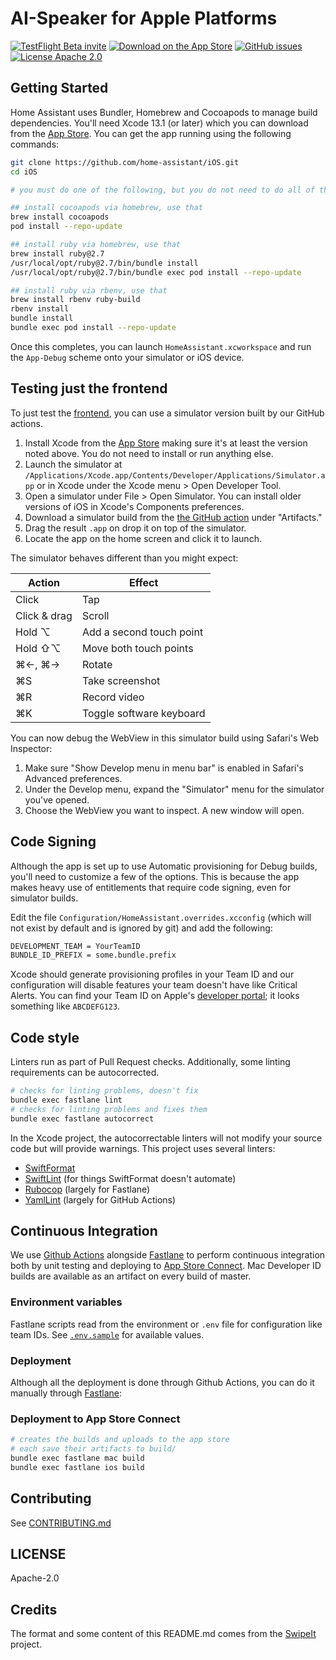 AI-Speaker for Apple Platforms
=================

[![TestFlight Beta invite](https://img.shields.io/badge/TestFlight-Beta-blue.svg)](https://www.home-assistant.io/ios/beta/)
[![Download on the App Store](https://img.shields.io/itunes/v/1099568401.svg)](https://itunes.apple.com/app/home-assistant-open-source-home-automation/id1099568401)
[![GitHub issues](https://img.shields.io/github/issues/home-assistant/iOS.svg?style=flat)](https://github.com/home-assistant/iOS/issues)
[![License Apache 2.0](https://img.shields.io/badge/license-Apache%202.0-green.svg?style=flat)](https://github.com/home-assistant/iOS/blob/master/LICENSE)

## Getting Started

Home Assistant uses Bundler, Homebrew and Cocoapods to manage build dependencies. You'll need Xcode 13.1 (or later) which you can download from the [App Store](https://developer.apple.com/download/). You can get the app running using the following commands:

```bash
git clone https://github.com/home-assistant/iOS.git
cd iOS

# you must do one of the following, but you do not need to do all of them:

## install cocoapods via homebrew, use that
brew install cocoapods
pod install --repo-update

## install ruby via homebrew, use that
brew install ruby@2.7
/usr/local/opt/ruby@2.7/bin/bundle install
/usr/local/opt/ruby@2.7/bin/bundle exec pod install --repo-update

## install ruby via rbenv, use that
brew install rbenv ruby-build
rbenv install
bundle install
bundle exec pod install --repo-update
```

Once this completes, you can launch  `HomeAssistant.xcworkspace` and run the `App-Debug` scheme onto your simulator or iOS device.

## Testing just the frontend

To just test the [frontend](https://github.com/home-assistant/frontend), you can use a simulator version built by our GitHub actions.

1. Install Xcode from the [App Store](https://developer.apple.com/download/) making sure it's at least the version noted above. You do not need to install or run anything else.
2. Launch the simulator at `/Applications/Xcode.app/Contents/Developer/Applications/Simulator.app` or in Xcode under the Xcode menu > Open Developer Tool.
3. Open a simulator under File > Open Simulator. You can install older versions of iOS in Xcode's Components preferences.
4. Download a simulator build from the [the GitHub action](https://github.com/home-assistant/iOS/actions/workflows/ci.yml?query=branch%3Amaster) under "Artifacts."
5. Drag the result `.app` on drop it on top of the simulator.
6. Locate the app on the home screen and click it to launch.

The simulator behaves different than you might expect:

| Action | Effect |
| -- | -- |
| Click | Tap |
| Click & drag | Scroll |
| Hold ⌥ | Add a second touch point |
| Hold ⇧⌥ | Move both touch points |
| ⌘←, ⌘→ | Rotate |
| ⌘S | Take screenshot |
| ⌘R | Record video |
| ⌘K | Toggle software keyboard |

You can now debug the WebView in this simulator build using Safari's Web Inspector:

1. Make sure "Show Develop menu in menu bar" is enabled in Safari's Advanced preferences.
2. Under the Develop menu, expand the "Simulator" menu for the simulator you've opened.
3. Choose the WebView you want to inspect. A new window will open.

## Code Signing

Although the app is set up to use Automatic provisioning for Debug builds, you'll need to customize a few of the options. This is because the app makes heavy use of entitlements that require code signing, even for simulator builds.

Edit the file `Configuration/HomeAssistant.overrides.xcconfig` (which will not exist by default and is ignored by git) and add the following:

```bash
DEVELOPMENT_TEAM = YourTeamID
BUNDLE_ID_PREFIX = some.bundle.prefix
```

Xcode should generate provisioning profiles in your Team ID and our configuration will disable features your team doesn't have like Critical Alerts. You can find your Team ID on Apple's [developer portal](https://developer.apple.com/account); it looks something like `ABCDEFG123`.

## Code style

Linters run as part of Pull Request checks. Additionally, some linting requirements can be autocorrected.

```bash
# checks for linting problems, doesn't fix
bundle exec fastlane lint
# checks for linting problems and fixes them
bundle exec fastlane autocorrect
```

In the Xcode project, the autocorrectable linters will not modify your source code but will provide warnings. This project uses several linters:

- [SwiftFormat](https://github.com/nicklockwood/SwiftFormat)
- [SwiftLint](https://github.com/realm/swiftlint) (for things SwiftFormat doesn't automate)
- [Rubocop](https://rubocop.org) (largely for Fastlane)
- [YamlLint](https://yamllint.readthedocs.io/en/stable/index.html) (largely for GitHub Actions)

## Continuous Integration

We use [Github Actions](https://github.com/home-assistant/iOS/actions) alongside [Fastlane](https://fastlane.tools/) to perform continuous integration both by unit testing and deploying to [App Store Connect](https://appstoreconnect.apple.com). Mac Developer ID builds are available as an artifact on every build of master.

### Environment variables

Fastlane scripts read from the environment or `.env` file for configuration like team IDs. See [`.env.sample`](https://github.com/home-assistant/iOS/blob/master/.env.sample) for available values.

### Deployment

Although all the deployment is done through Github Actions, you can do it manually through [Fastlane](https://github.com/home-assistant/iOS/blob/master/fastlane/README.md):

### Deployment to App Store Connect

```bash
# creates the builds and uploads to the app store
# each save their artifacts to build/
bundle exec fastlane mac build
bundle exec fastlane ios build
```

## Contributing

See [CONTRIBUTING.md](CONTRIBUTING.md)

## LICENSE

Apache-2.0

## Credits

The format and some content of this README.md comes from the [SwipeIt](https://github.com/ivanbruel/SwipeIt) project.
